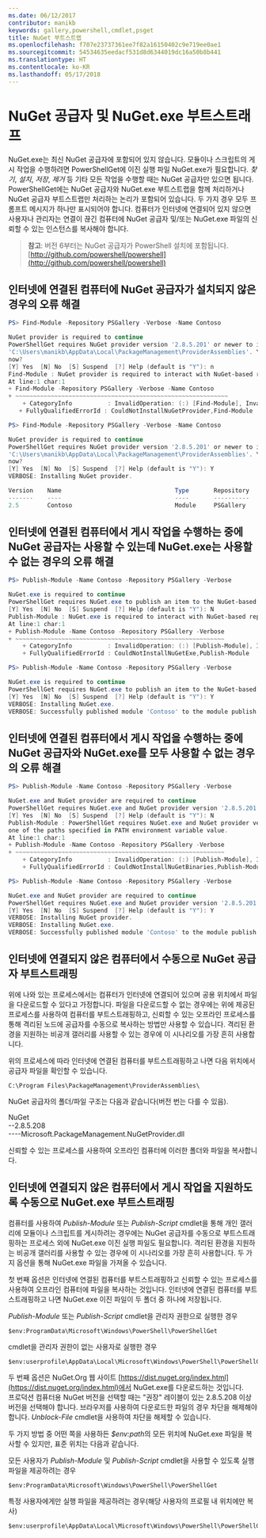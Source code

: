 ```yaml
---
ms.date: 06/12/2017
contributor: manikb
keywords: gallery,powershell,cmdlet,psget
title: NuGet 부트스트랩
ms.openlocfilehash: f707e23737361ee7f82a16150402c9e719ee0ae1
ms.sourcegitcommit: 54534635eedacf531d8d6344019dc16a50b8b441
ms.translationtype: HT
ms.contentlocale: ko-KR
ms.lasthandoff: 05/17/2018
---
```

# <a name="bootstrap-the-nuget-provider-and-nugetexe"></a>NuGet 공급자 및 NuGet.exe 부트스트래프

NuGet.exe는 최신 NuGet 공급자에 포함되어 있지 않습니다.
모듈이나 스크립트의 게시 작업을 수행하려면 PowerShellGet에 이진 실행 파일 NuGet.exe가 필요합니다.
*찾기*, *설치*, *저장*, *제거* 등 기타 모든 작업을 수행할 때는 NuGet 공급자만 있으면 됩니다.
PowerShellGet에는 NuGet 공급자와 NuGet.exe 부트스트랩을 함께 처리하거나 NuGet 공급자 부트스트랩만 처리하는 논리가 포함되어 있습니다.
두 가지 경우 모두 프롬프트 메시지가 하나만 표시되어야 합니다.
컴퓨터가 인터넷에 연결되어 있지 않으면 사용자나 관리자는 연결이 끊긴 컴퓨터에 NuGet 공급자 및/또는 NuGet.exe 파일의 신뢰할 수 있는 인스턴스를 복사해야 합니다.

>**참고**: 버전 6부터는 NuGet 공급자가 PowerShell 설치에 포함됩니다. [http://github.com/powershell/powershell](http://github.com/powershell/powershell)

## <a name="resolving-error-when-the-nuget-provider-has-not-been-installed-on-a-machine-that-is-internet-connected"></a>인터넷에 연결된 컴퓨터에 NuGet 공급자가 설치되지 않은 경우의 오류 해결

```powershell
PS> Find-Module -Repository PSGallery -Verbose -Name Contoso

NuGet provider is required to continue
PowerShellGet requires NuGet provider version '2.8.5.201' or newer to interact with NuGet-based repositories. The NuGet provider must be available in 'C:\Program Files\PackageManagement\ProviderAssemblies' or
'C:\Users\manikb\AppData\Local\PackageManagement\ProviderAssemblies'. You can also install the NuGet provider by running 'Install-PackageProvider -Name NuGet -MinimumVersion 2.8.5.201 -Force'. Do you want PowerShellGet to install and import the NuGet provider
now?
[Y] Yes  [N] No  [S] Suspend  [?] Help (default is "Y"): n
Find-Module : NuGet provider is required to interact with NuGet-based repositories. Please ensure that '2.8.5.201' or newer version of NuGet provider is installed.
At line:1 char:1
+ Find-Module -Repository PSGallery -Verbose -Name Contoso
+ ~~~~~~~~~~~~~~~~~~~~~~~~~~~~~~~~~~~~~~~~~~~~~~~~~~~~~~~~~~~~
    + CategoryInfo          : InvalidOperation: (:) [Find-Module], InvalidOperationException
   + FullyQualifiedErrorId : CouldNotInstallNuGetProvider,Find-Module

PS> Find-Module -Repository PSGallery -Verbose -Name Contoso

NuGet provider is required to continue
PowerShellGet requires NuGet provider version '2.8.5.201' or newer to interact with NuGet-based repositories. The NuGet provider must be available in 'C:\Program Files\PackageManagement\ProviderAssemblies' or
'C:\Users\manikb\AppData\Local\PackageManagement\ProviderAssemblies'. You can also install the NuGet provider by running 'Install-PackageProvider -Name NuGet -MinimumVersion 2.8.5.201 -Force'. Do you want PowerShellGet to install and import the NuGet provider
now?
[Y] Yes  [N] No  [S] Suspend  [?] Help (default is "Y"): Y
VERBOSE: Installing NuGet provider.

Version    Name                                Type       Repository           Description
-------    ----                                ----       ----------           -----------
2.5        Contoso                             Module     PSGallery        Contoso module
```

## <a name="resolving-error-when-the-nuget-provider-is-available-and-nugetexe-is-not-available-during-the-publish-operation-on-a-machine-that-is-internet-connected"></a>인터넷에 연결된 컴퓨터에서 게시 작업을 수행하는 중에 NuGet 공급자는 사용할 수 있는데 NuGet.exe는 사용할 수 없는 경우의 오류 해결

```powershell
PS> Publish-Module -Name Contoso -Repository PSGallery -Verbose

NuGet.exe is required to continue
PowerShellGet requires NuGet.exe to publish an item to the NuGet-based repositories. NuGet.exe must be available under one of the paths specified in PATH environment variable value. Do you want PowerShellGet to install NuGet.exe now?
[Y] Yes  [N] No  [S] Suspend  [?] Help (default is "Y"): N
Publish-Module : NuGet.exe is required to interact with NuGet-based repositories. Please ensure that NuGet.exe is available under one of the paths specified in PATH environment variable value.
At line:1 char:1
+ Publish-Module -Name Contoso -Repository PSGallery -Verbose
+ ~~~~~~~~~~~~~~~~~~~~~~~~~~~~~~~~~~~~~~~~~~~~~~~~~~~~~~~~~~~
    + CategoryInfo          : InvalidOperation: (:) [Publish-Module], InvalidOperationException
    + FullyQualifiedErrorId : CouldNotInstallNuGetExe,Publish-Module

PS> Publish-Module -Name Contoso -Repository PSGallery -Verbose

NuGet.exe is required to continue
PowerShellGet requires NuGet.exe to publish an item to the NuGet-based repositories. NuGet.exe must be available under one of the paths specified in PATH environment variable value. Do you want PowerShellGet to install NuGet.exe now?
[Y] Yes  [N] No  [S] Suspend  [?] Help (default is "Y"): Y
VERBOSE: Installing NuGet.exe.
VERBOSE: Successfully published module 'Contoso' to the module publish location 'https://www.powershellgallery.com/api/v2/'. Please allow few minutes for 'Contoso' to show up in the search results.
```

## <a name="resolving-error-when-both-nuget-provider-and-nugetexe-are-not-available-during-the-publish-operation-on-a-machine-that-is-internet-connected"></a>인터넷에 연결된 컴퓨터에서 게시 작업을 수행하는 중에 NuGet 공급자와 NuGet.exe를 모두 사용할 수 없는 경우의 오류 해결

```powershell
PS> Publish-Module -Name Contoso -Repository PSGallery -Verbose

NuGet.exe and NuGet provider are required to continue
PowerShellGet requires NuGet.exe and NuGet provider version '2.8.5.201' or newer to interact with the NuGet-based repositories. Do you want PowerShellGet to install both NuGet.exe and NuGet provider now?
[Y] Yes  [N] No  [S] Suspend  [?] Help (default is "Y"): N
Publish-Module : PowerShellGet requires NuGet.exe and NuGet provider version '2.8.5.201' or newer to interact with the NuGet-based repositories. Please ensure that '2.8.5.201' or newer version of NuGet provider is installed and NuGet.exe is available under
one of the paths specified in PATH environment variable value.
At line:1 char:1
+ Publish-Module -Name Contoso -Repository PSGallery -Verbose
+ ~~~~~~~~~~~~~~~~~~~~~~~~~~~~~~~~~~~~~~~~~~~~~~~~~~~~~~~~~~~
    + CategoryInfo          : InvalidOperation: (:) [Publish-Module], InvalidOperationException
    + FullyQualifiedErrorId : CouldNotInstallNuGetBinaries,Publish-Module

PS> Publish-Module -Name Contoso -Repository PSGallery -Verbose

NuGet.exe and NuGet provider are required to continue
PowerShellGet requires NuGet.exe and NuGet provider version '2.8.5.201' or newer to interact with the NuGet-based repositories. Do you want PowerShellGet to install both NuGet.exe and NuGet provider now?
[Y] Yes  [N] No  [S] Suspend  [?] Help (default is "Y"): Y
VERBOSE: Installing NuGet provider.
VERBOSE: Installing NuGet.exe.
VERBOSE: Successfully published module 'Contoso' to the module publish location 'https://www.powershellgallery.com/api/v2/'. Please allow few minutes for 'Contoso' to show up in the search results.
```

## <a name="manually-bootstrapping-the-nuget-provider-on-a-machine-that-is-not-connected-to-the-internet"></a>인터넷에 연결되지 않은 컴퓨터에서 수동으로 NuGet 공급자 부트스트래핑

위에 나와 있는 프로세스에서는 컴퓨터가 인터넷에 연결되어 있으며 공용 위치에서 파일을 다운로드할 수 있다고 가정합니다.
파일을 다운로드할 수 없는 경우에는 위에 제공된 프로세스를 사용하여 컴퓨터를 부트스트래핑하고, 신뢰할 수 있는 오프라인 프로세스를 통해 격리된 노드에 공급자를 수동으로 복사하는 방법만 사용할 수 있습니다.
격리된 환경을 지원하는 비공개 갤러리를 사용할 수 있는 경우에 이 시나리오를 가장 흔히 사용합니다.

위의 프로세스에 따라 인터넷에 연결된 컴퓨터를 부트스트래핑하고 나면 다음 위치에서 공급자 파일을 확인할 수 있습니다.

```
C:\Program Files\PackageManagement\ProviderAssemblies\
```

NuGet 공급자의 폴더/파일 구조는 다음과 같습니다(버전 번는 다를 수 있음).

NuGet<br>
--2.8.5.208<br>
----Microsoft.PackageManagement.NuGetProvider.dll

신뢰할 수 있는 프로세스를 사용하여 오프라인 컴퓨터에 이러한 폴더와 파일을 복사합니다.

## <a name="manually-bootstrapping-nugetexe-to-support-publish-operations-on-a-machine-that-is-not-connected-to-the-internet"></a>인터넷에 연결되지 않은 컴퓨터에서 게시 작업을 지원하도록 수동으로 NuGet.exe 부트스트래핑

컴퓨터를 사용하여 *Publish-Module* 또는 *Publish-Script* cmdlet을 통해 개인 갤러리에 모듈이나 스크립트를 게시하려는 경우에는 NuGet 공급자를 수동으로 부트스트래핑하는 프로세스 외에 NuGet.exe 이진 실행 파일도 필요합니다.
격리된 환경을 지원하는 비공개 갤러리를 사용할 수 있는 경우에 이 시나리오를 가장 흔히 사용합니다.
두 가지 옵션을 통해 NuGet.exe 파일을 가져올 수 있습니다.

첫 번째 옵션은 인터넷에 연결된 컴퓨터를 부트스트래핑하고 신뢰할 수 있는 프로세스를 사용하여 오프라인 컴퓨터에 파일을 복사하는 것입니다.
인터넷에 연결된 컴퓨터를 부트스트래핑하고 나면 NuGet.exe 이진 파일이 두 폴더 중 하나에 저장됩니다.

*Publish-Module* 또는 *Publish-Script* cmdlet을 관리자 권한으로 실행한 경우

```
$env:ProgramData\Microsoft\Windows\PowerShell\PowerShellGet
```

cmdlet을 관리자 권한이 없는 사용자로 실행한 경우

```
$env:userprofile\AppData\Local\Microsoft\Windows\PowerShell\PowerShellGet\
```

두 번째 옵션은 NuGet.Org 웹 사이트 [https://dist.nuget.org/index.html](https://dist.nuget.org/index.html)에서 NuGet.exe를 다운로드하는 것입니다.<br>
프로덕션 컴퓨터용 NuGet 버전을 선택할 때는 "권장" 레이블이 있는 2.8.5.208 이상 버전을 선택해야 합니다.
브라우저를 사용하여 다운로드한 파일의 경우 차단을 해제해야 합니다.
*Unblock-File* cmdlet을 사용하여 차단을 해제할 수 있습니다.

두 가지 방법 중 어떤 쪽을 사용하든 *$env:path*의 모든 위치에 NuGet.exe 파일을 복사할 수 있지만, 표준 위치는 다음과 같습니다.

모든 사용자가 *Publish-Module* 및 *Publish-Script* cmdlet을 사용할 수 있도록 실행 파일을 제공하려는 경우

```
$env:ProgramData\Microsoft\Windows\PowerShell\PowerShellGet
```

특정 사용자에게만 실행 파일을 제공하려는 경우(해당 사용자의 프로필 내 위치에만 복사)

```
$env:userprofile\AppData\Local\Microsoft\Windows\PowerShell\PowerShellGet\
```